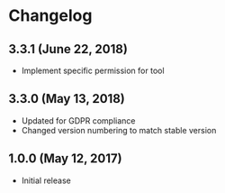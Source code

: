 # Changelog

## 3.3.1 (June 22, 2018)

- Implement specific permission for tool

## 3.3.0 (May 13, 2018)

- Updated for GDPR compliance
- Changed version numbering to match stable version

## 1.0.0 (May 12, 2017)

- Initial release